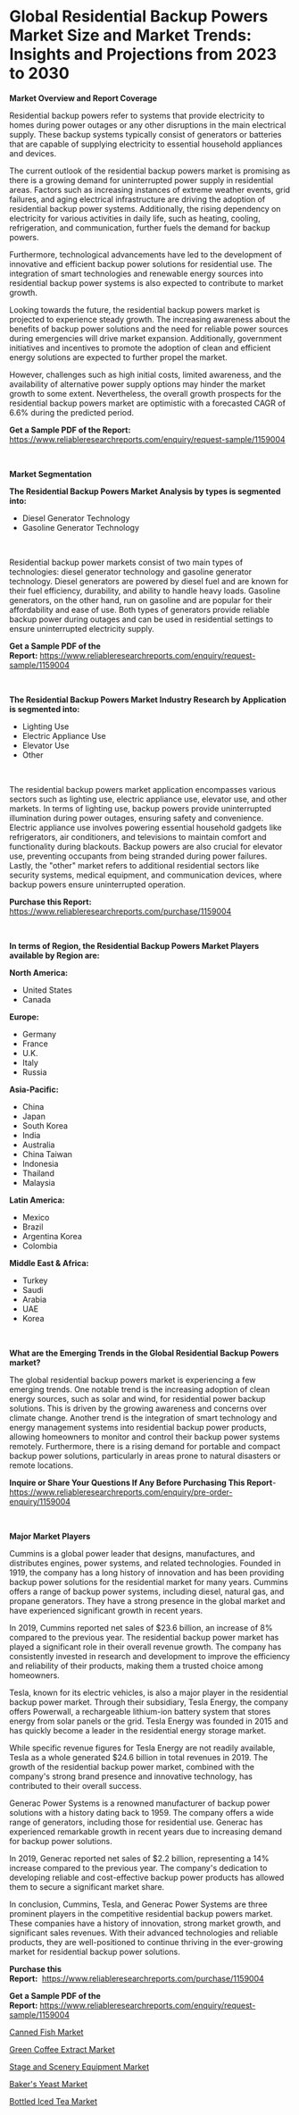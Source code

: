 <p><h1>Global Residential Backup Powers Market Size and Market Trends: Insights and Projections from 2023 to 2030</h1></p><p><strong>Market Overview and Report Coverage</strong></p>
<p><p>Residential backup powers refer to systems that provide electricity to homes during power outages or any other disruptions in the main electrical supply. These backup systems typically consist of generators or batteries that are capable of supplying electricity to essential household appliances and devices.</p><p>The current outlook of the residential backup powers market is promising as there is a growing demand for uninterrupted power supply in residential areas. Factors such as increasing instances of extreme weather events, grid failures, and aging electrical infrastructure are driving the adoption of residential backup power systems. Additionally, the rising dependency on electricity for various activities in daily life, such as heating, cooling, refrigeration, and communication, further fuels the demand for backup powers.</p><p>Furthermore, technological advancements have led to the development of innovative and efficient backup power solutions for residential use. The integration of smart technologies and renewable energy sources into residential backup power systems is also expected to contribute to market growth.</p><p>Looking towards the future, the residential backup powers market is projected to experience steady growth. The increasing awareness about the benefits of backup power solutions and the need for reliable power sources during emergencies will drive market expansion. Additionally, government initiatives and incentives to promote the adoption of clean and efficient energy solutions are expected to further propel the market.</p><p>However, challenges such as high initial costs, limited awareness, and the availability of alternative power supply options may hinder the market growth to some extent. Nevertheless, the overall growth prospects for the residential backup powers market are optimistic with a forecasted CAGR of 6.6% during the predicted period.</p></p>
<p><strong>Get a Sample PDF of the Report:</strong> <a href="https://www.reliableresearchreports.com/enquiry/request-sample/1159004">https://www.reliableresearchreports.com/enquiry/request-sample/1159004</a></p>
<p>&nbsp;</p>
<p><strong>Market Segmentation</strong></p>
<p><strong>The Residential Backup Powers Market Analysis by types is segmented into:</strong></p>
<p><ul><li>Diesel Generator Technology</li><li>Gasoline Generator Technology</li></ul></p>
<p>&nbsp;</p>
<p><p>Residential backup power markets consist of two main types of technologies: diesel generator technology and gasoline generator technology. Diesel generators are powered by diesel fuel and are known for their fuel efficiency, durability, and ability to handle heavy loads. Gasoline generators, on the other hand, run on gasoline and are popular for their affordability and ease of use. Both types of generators provide reliable backup power during outages and can be used in residential settings to ensure uninterrupted electricity supply.</p></p>
<p><strong>Get a Sample PDF of the Report:</strong>&nbsp;<a href="https://www.reliableresearchreports.com/enquiry/request-sample/1159004">https://www.reliableresearchreports.com/enquiry/request-sample/1159004</a></p>
<p>&nbsp;</p>
<p><strong>The Residential Backup Powers Market Industry Research by Application is segmented into:</strong></p>
<p><ul><li>Lighting Use</li><li>Electric Appliance Use</li><li>Elevator Use</li><li>Other</li></ul></p>
<p>&nbsp;</p>
<p><p>The residential backup powers market application encompasses various sectors such as lighting use, electric appliance use, elevator use, and other markets. In terms of lighting use, backup powers provide uninterrupted illumination during power outages, ensuring safety and convenience. Electric appliance use involves powering essential household gadgets like refrigerators, air conditioners, and televisions to maintain comfort and functionality during blackouts. Backup powers are also crucial for elevator use, preventing occupants from being stranded during power failures. Lastly, the "other" market refers to additional residential sectors like security systems, medical equipment, and communication devices, where backup powers ensure uninterrupted operation.</p></p>
<p><strong>Purchase this Report:</strong>&nbsp; <a href="https://www.reliableresearchreports.com/purchase/1159004">https://www.reliableresearchreports.com/purchase/1159004</a></p>
<p>&nbsp;</p>
<p><strong>In terms of Region, the Residential Backup Powers Market Players available by Region are:</strong></p>
<p>
    <p> <strong> North America: </strong>
        <ul>
            <li>United States</li>
            <li>Canada</li>
        </ul>
        </p> 
    <p> <strong> Europe: </strong>
        <ul>
            <li>Germany</li>
            <li>France</li>
            <li>U.K.</li>
            <li>Italy</li>
            <li>Russia</li>
        </ul>
        </p> 
    <p> <strong> Asia-Pacific: </strong>
        <ul>
            <li>China</li>
            <li>Japan</li>
            <li>South Korea</li>
            <li>India</li>
            <li>Australia</li>
            <li>China Taiwan</li>
            <li>Indonesia</li>
            <li>Thailand</li>
            <li>Malaysia</li>
        </ul>
        </p> 
    <p> <strong> Latin America: </strong>
        <ul>
            <li>Mexico</li>
            <li>Brazil</li>
            <li>Argentina Korea</li>
            <li>Colombia</li>
        </ul>
        </p> 
    <p> <strong> Middle East & Africa: </strong>
        <ul>
            <li>Turkey</li>
            <li>Saudi</li>
            <li>Arabia</li>
            <li>UAE</li>
            <li>Korea</li>
        </ul>
    </p>
    </p>
<p>&nbsp;</p>
<p><strong>What are the Emerging Trends in the Global Residential Backup Powers market?</strong></p>
<p><p>The global residential backup powers market is experiencing a few emerging trends. One notable trend is the increasing adoption of clean energy sources, such as solar and wind, for residential power backup solutions. This is driven by the growing awareness and concerns over climate change. Another trend is the integration of smart technology and energy management systems into residential backup power products, allowing homeowners to monitor and control their backup power systems remotely. Furthermore, there is a rising demand for portable and compact backup power solutions, particularly in areas prone to natural disasters or remote locations.</p></p>
<p><strong>Inquire or Share Your Questions If Any Before Purchasing This Report</strong>- <a href="https://www.reliableresearchreports.com/enquiry/pre-order-enquiry/1159004">https://www.reliableresearchreports.com/enquiry/pre-order-enquiry/1159004</a></p>
<p>&nbsp;</p>
<p><strong>Major Market Players</strong></p>
<p><p>Cummins is a global power leader that designs, manufactures, and distributes engines, power systems, and related technologies. Founded in 1919, the company has a long history of innovation and has been providing backup power solutions for the residential market for many years. Cummins offers a range of backup power systems, including diesel, natural gas, and propane generators. They have a strong presence in the global market and have experienced significant growth in recent years.</p><p>In 2019, Cummins reported net sales of $23.6 billion, an increase of 8% compared to the previous year. The residential backup power market has played a significant role in their overall revenue growth. The company has consistently invested in research and development to improve the efficiency and reliability of their products, making them a trusted choice among homeowners.</p><p>Tesla, known for its electric vehicles, is also a major player in the residential backup power market. Through their subsidiary, Tesla Energy, the company offers Powerwall, a rechargeable lithium-ion battery system that stores energy from solar panels or the grid. Tesla Energy was founded in 2015 and has quickly become a leader in the residential energy storage market.</p><p>While specific revenue figures for Tesla Energy are not readily available, Tesla as a whole generated $24.6 billion in total revenues in 2019. The growth of the residential backup power market, combined with the company's strong brand presence and innovative technology, has contributed to their overall success.</p><p>Generac Power Systems is a renowned manufacturer of backup power solutions with a history dating back to 1959. The company offers a wide range of generators, including those for residential use. Generac has experienced remarkable growth in recent years due to increasing demand for backup power solutions.</p><p>In 2019, Generac reported net sales of $2.2 billion, representing a 14% increase compared to the previous year. The company's dedication to developing reliable and cost-effective backup power products has allowed them to secure a significant market share.</p><p>In conclusion, Cummins, Tesla, and Generac Power Systems are three prominent players in the competitive residential backup powers market. These companies have a history of innovation, strong market growth, and significant sales revenues. With their advanced technologies and reliable products, they are well-positioned to continue thriving in the ever-growing market for residential backup power solutions.</p></p>
<p><strong>Purchase this Report:</strong>&nbsp;&nbsp;<a href="https://www.reliableresearchreports.com/purchase/1159004">https://www.reliableresearchreports.com/purchase/1159004</a></p>
<p></p>
<p><strong>Get a Sample PDF of the Report:</strong>&nbsp;<a href="https://www.reliableresearchreports.com/enquiry/request-sample/1159004">https://www.reliableresearchreports.com/enquiry/request-sample/1159004</a></p>
<p><p><a href="https://medium.com/@jaremington56468/canned-fish-market-size-growth-forecast-2023-2030-dde7bfd464fe">Canned Fish Market</a></p><p><a href="https://www.linkedin.com/pulse/green-coffee-extract-market-research-report-provides-thorough-50cje/">Green Coffee Extract Market</a></p><p><a href="https://github.com/gdfhhhj/Market-Research-Report-List-1/blob/main/stage-and-scenery-equipment-market.md">Stage and Scenery Equipment Market</a></p><p><a href="https://medium.com/@damorgan64868/bakers-yeast-market-size-growth-forecast-2023-2030-e51eb733e03b">Baker's Yeast Market</a></p><p><a href="https://www.linkedin.com/pulse/bottled-iced-tea-market-share-amp-new-trends-analysis-report-lza0e/">Bottled Iced Tea Market</a></p></p>